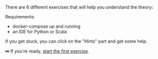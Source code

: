 There are 6 different exercises that will help you understand the theory:


Requirements:
* docker-compose up and running
* an IDE for Python or Scala

If you get stuck, you can click on the "Hints" part and get some help.

⏭️ If you're ready, [start the first exercise](exercise1.md).
